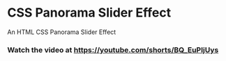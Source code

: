 # CSS Panorama Slider Effect
An HTML CSS Panorama Slider Effect
### Watch the video at https://youtube.com/shorts/BQ_EuPIjUys
